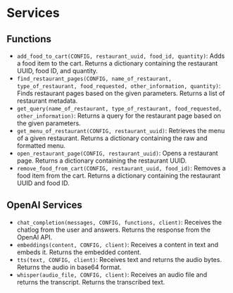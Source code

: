 # Services

## Functions


- `add_food_to_cart(CONFIG, restaurant_uuid, food_id, quantity)`: Adds a food item to the cart. Returns a dictionary containing the restaurant UUID, food ID, and quantity.
- `find_restaurant_pages(CONFIG, name_of_restaurant, type_of_restaurant, food_requested, other_information, quantity)`: Finds restaurant pages based on the given parameters. Returns a list of restaurant metadata.
- `get_query(name_of_restaurant, type_of_restaurant, food_requested, other_information)`: Returns a query for the restaurant page based on the given parameters.
- `get_menu_of_restaurant(CONFIG, restaurant_uuid)`: Retrieves the menu of a given restaurant. Returns a dictionary containing the raw and formatted menu.
- `open_restaurant_page(CONFIG, restaurant_uuid)`: Opens a restaurant page. Returns a dictionary containing the restaurant UUID.
- `remove_food_from_cart(CONFIG, restaurant_uuid, food_id)`: Removes a food item from the cart. Returns a dictionary containing the restaurant UUID and food ID.

## OpenAI Services

- `chat_completion(messages, CONFIG, functions, client)`: Receives the chatlog from the user and answers. Returns the response from the OpenAI API.
- `embeddings(content, CONFIG, client)`: Receives a content in text and embeds it. Returns the embedded content.
- `tts(text, CONFIG, client)`: Receives text and returns the audio bytes. Returns the audio in base64 format.
- `whisper(audio_file, CONFIG, client)`: Receives an audio file and returns the transcript. Returns the transcribed text.